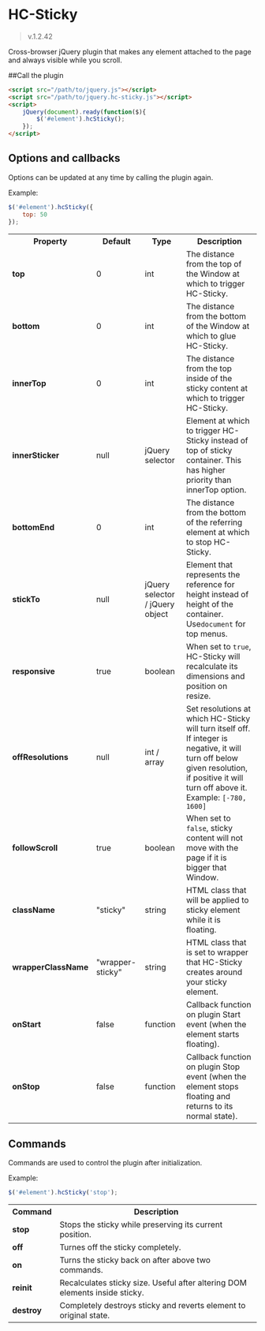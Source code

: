 HC-Sticky
=========

> v.1.2.42


Cross-browser jQuery plugin that makes any element attached to the page and always visible while you scroll.


##Call the plugin

```html
<script src="/path/to/jquery.js"></script>
<script src="/path/to/jquery.hc-sticky.js"></script>
<script>
	jQuery(document).ready(function($){
		$('#element').hcSticky();
	});
</script>
```

## Options and callbacks

Options can be updated at any time by calling the plugin again.

Example:
```javascript
$('#element').hcSticky({
	top: 50
});
```

<table>
	<tr>
		<th>Property</th>
		<th>Default</th>
		<th>Type</th>
		<th>Description</th>
	</tr>
	<tr>
		<td><strong>top</strong></td>
		<td>0</td>
		<td>int</td>
		<td>The distance from the top of the Window at which to trigger HC-Sticky.</td>
	</tr>
	<tr>
		<td><strong>bottom</strong></td>
		<td>0</td>
		<td>int</td>
		<td>The distance from the bottom of the Window at which to glue HC-Sticky.</td>
	</tr>
	<tr>
		<td><strong>innerTop</strong></td>
		<td>0</td>
		<td>int</td>
		<td>The distance from the top inside of the sticky content at which to trigger HC-Sticky.</td>
	</tr>
	<tr>
		<td><strong>innerSticker</strong></td>
		<td>null</td>
		<td>jQuery selector</td>
		<td>Element at which to trigger HC-Sticky instead of top of sticky container. This has higher priority than innerTop option.</td>
	</tr>
	<tr>
		<td><strong>bottomEnd</strong></td>
		<td>0</td>
		<td>int</td>
		<td>The distance from the bottom of the referring element at which to stop HC-Sticky.</td>
	</tr>
	<tr>
		<td><strong>stickTo</strong></td>
		<td>null</td>
		<td>jQuery selector / jQuery object</td>
		<td>Element that represents the reference for height instead of height of the container. Use<code>document</code> for top menus.</td>
	</tr>
	<tr>
		<td><strong>responsive</strong></td>
		<td>true</td>
		<td>boolean</td>
		<td>When set to <code>true</code>, HC-Sticky will recalculate its dimensions and position on resize.</td>
	</tr>
	<tr>
		<td><strong>offResolutions</strong></td>
		<td>null</td>
		<td>int / array</td>
		<td>Set resolutions at which HC-Sticky will turn itself off. If integer is negative, it will turn off below given resolution, if positive it will turn off above it. Example: <code>[-780, 1600]</code></td>
	</tr>
	<tr>
		<td><strong>followScroll</strong></td>
		<td>true</td>
		<td>boolean</td>
		<td>When set to <code>false</code>, sticky content will not move with the page if it is bigger that Window.</td>
	</tr>
	<tr>
		<td><strong>className</strong></td>
		<td>"sticky"</td>
		<td>string</td>
		<td>HTML class that will be applied to sticky element while it is floating.</td>
	</tr>
	<tr>
		<td><strong>wrapperClassName</strong></td>
		<td>"wrapper-sticky"</td>
		<td>string</td>
		<td>HTML class that is set to wrapper that HC-Sticky creates around your sticky element.</td>
	</tr>
	<tr>
		<td><strong>onStart</strong></td>
		<td>false</td>
		<td>function</td>
		<td>Callback function on plugin Start event (when the element starts floating).</td>
	</tr>
	<tr>
		<td><strong>onStop</strong></td>
		<td>false</td>
		<td>function</td>
		<td>Callback function on plugin Stop event (when the element stops floating and returns to its normal state).</td>
	</tr>
</table>


## Commands

Commands are used to control the plugin after initialization.

Example:
```javascript
$('#element').hcSticky('stop');
```

<table>
	<tr>
		<th>Command</th>
		<th>Description</th>
	</tr>
	<tr>
		<td><strong>stop</strong></td>
		<td>Stops the sticky while preserving its current position.</td>
	</tr>
	<tr>
		<td><strong>off</strong></td>
		<td>Turnes off the sticky completely.</td>
	</tr>
	<tr>
		<td><strong>on</strong></td>
		<td>Turns the sticky back on after above two commands.</td>
	</tr>
	<tr>
		<td><strong>reinit</strong></td>
		<td>Recalculates sticky size. Useful after altering DOM elements inside sticky.</td>
	</tr>
	<tr>
		<td><strong>destroy</strong></td>
		<td>Completely destroys sticky and reverts element to original state.</td>
	</tr>
</table>